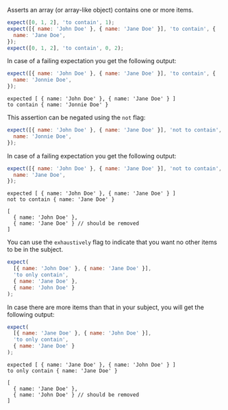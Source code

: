 Asserts an array (or array-like object) contains one or more items.

```js
expect([0, 1, 2], 'to contain', 1);
expect([{ name: 'John Doe' }, { name: 'Jane Doe' }], 'to contain', {
  name: 'Jane Doe',
});
expect([0, 1, 2], 'to contain', 0, 2);
```

In case of a failing expectation you get the following output:

```js
expect([{ name: 'John Doe' }, { name: 'Jane Doe' }], 'to contain', {
  name: 'Jonnie Doe',
});
```

```output
expected [ { name: 'John Doe' }, { name: 'Jane Doe' } ]
to contain { name: 'Jonnie Doe' }
```

This assertion can be negated using the `not` flag:

```js
expect([{ name: 'John Doe' }, { name: 'Jane Doe' }], 'not to contain', {
  name: 'Jonnie Doe',
});
```

In case of a failing expectation you get the following output:

```js
expect([{ name: 'John Doe' }, { name: 'Jane Doe' }], 'not to contain', {
  name: 'Jane Doe',
});
```

```output
expected [ { name: 'John Doe' }, { name: 'Jane Doe' } ]
not to contain { name: 'Jane Doe' }

[
  { name: 'John Doe' },
  { name: 'Jane Doe' } // should be removed
]
```

You can use the `exhaustively` flag to indicate that you want no other items to
be in the subject.

```js
expect(
  [{ name: 'John Doe' }, { name: 'Jane Doe' }],
  'to only contain',
  { name: 'Jane Doe' },
  { name: 'John Doe' }
);
```

In case there are more items than that in your subject, you will get the
following output:

```js
expect(
  [{ name: 'Jane Doe' }, { name: 'John Doe' }],
  'to only contain',
  { name: 'Jane Doe' }
);
```

```output
expected [ { name: 'Jane Doe' }, { name: 'John Doe' } ]
to only contain { name: 'Jane Doe' }

[
  { name: 'Jane Doe' },
  { name: 'John Doe' } // should be removed
]
```

